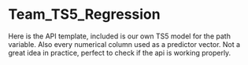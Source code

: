 # Team_TS5_Regression
Here is the API template, included is our own TS5 model for the path variable.
Also every numerical column used as a predictor vector. Not a great idea in practice, perfect to check if the api is working properly.
